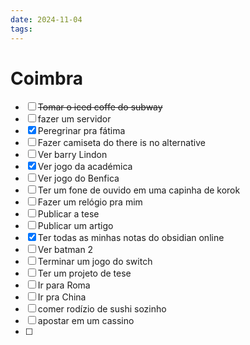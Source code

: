 ```yaml
---
date: 2024-11-04
tags:
---
```


# Coimbra
- [ ] ~~Tomar o iced coffe do subway~~
- [ ] fazer um servidor
- [x] Peregrinar pra fátima
- [ ] Fazer camiseta do there is no alternative
- [ ] Ver barry Lindon
- [x] Ver jogo da académica
- [ ] Ver jogo do Benfica
- [ ] Ter um fone de ouvido em uma capinha de korok
- [ ] Fazer um relógio pra mim
- [ ] Publicar a tese
- [ ] Publicar um artigo
- [x] Ter todas as minhas notas do obsidian online
- [ ] Ver batman 2
- [ ] Terminar um jogo do switch
- [ ] Ter um projeto de tese
- [ ] Ir para Roma
- [ ] Ir pra China
- [ ] comer rodízio de sushi sozinho
- [ ] apostar em um cassino
- [ ] 